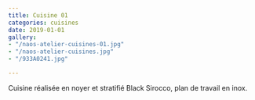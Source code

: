 ```yaml
---
title: Cuisine 01
categories: cuisines
date: 2019-01-01
gallery:
- "/naos-atelier-cuisines-01.jpg"
- "/naos-atelier-cuisines.jpg"
- "/933A0241.jpg"

---
```

Cuisine réalisée en noyer et stratifié Black Sirocco, plan de travail en inox.